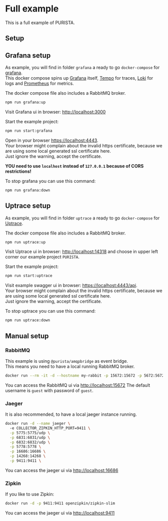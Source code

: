 # Full example

This is a full example of PURISTA.  

## Setup

## Grafana setup

As example, you will find in folder `grafana` a ready to go `docker-compose` for [grafana](https://grafana.com).  
This docker compose spins up [Grafana](https://grafana.com/grafana/) itself, [Tempo](https://grafana.com/traces/) for traces, [Loki](https://grafana.com/logs/) for logs and [Prometheus](https://grafana.com/metrics/) for metrics.

The docker compose file also includes a RabbitMQ broker.

```bash
npm run grafana:up

```

Visit Grafana ui in browser: [http://localhost:3000](http://localhost:3000)

Start the example project:

```bash
npm run start:grafana
````

Open in your browser [https://localhost:4443](https://localhost:4443).  
Your browser might complain about the invalid https certificate, because we are using some local generated ssl certificate here.  
Just ignore the warning, accept the certificate.  

**YOU need to use `localhost` instead of `127.0.0.1` because of CORS restrictions!**

To stop grafana you can use this command:

```bash
npm run grafana:down

```

## Uptrace setup

As example, you will find in folder `uptrace` a ready to go `docker-compose` for [Uptrace](https://uptrace.dev).  

The docker compose file also includes a RabbitMQ broker.

```bash
npm run uptrace:up

```

Visit Uptrace ui in browser: [http://localhost:14318](http://localhost:14318) and choose in upper left corner our example project `PURISTA`.

Start the example project:

```bash
npm run start:uptrace
````

Visit example swagger ui in browser: [https://localhost:4443/api](https://localhost:4443/api).  
Your browser might complain about the invalid https certificate, because we are using some local generated ssl certificate here.  
Just ignore the warning, accept the certificate.

To stop uptrace you can use this command:

```bash
npm run uptrace:down

```

## Manual setup

### RabbitMQ

This example is using `@purista/amqpbridge` as event bridge.  
This means you need to have a local running RabbitMQ broker.

```bash
docker run --rm -it -d --hostname my-rabbit -p 15672:15672 -p 5672:5672 rabbitmq:3-management
```

You can access the RabbitMQ ui via [http://localhost:15672](http://localhost:15672)
The default username is `guest` with password of `guest`.

### Jaeger

It is also recommended, to have a local jaeger instance running.

```bash
docker run -d --name jaeger \                    
  -e COLLECTOR_ZIPKIN_HTTP_PORT=9411 \
  -p 5775:5775/udp \
  -p 6831:6831/udp \
  -p 6832:6832/udp \
  -p 5778:5778 \
  -p 16686:16686 \
  -p 14268:14268 \
  -p 9411:9411 \
```

You can access the jaeger ui via [http://localhost:16686](http://localhost:16686)


### Zipkin

If you like to use Zipkin:

```bash
docker run -d -p 9411:9411 openzipkin/zipkin-slim
```

You can access the jaeger ui via [http://localhost:9411](http://localhost:9411)
